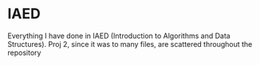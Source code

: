 # IAED
Everything I have done in IAED (Introduction to Algorithms and Data Structures).
Proj 2, since it was to many files, are scattered throughout the repository
